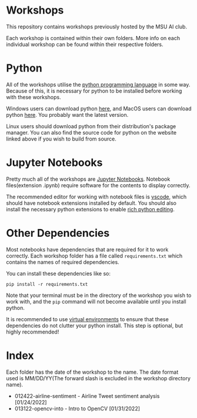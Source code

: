 # Workshops
This repository contains workshops previously hosted by the 
MSU AI club.

Each workshop is contained within their own folders.
More info on each individual workshop can be found
within their respective folders.

# Python
All of the workshops utilise the [python programming language](https://www.python.org) in some way.
Because of this, it is necessary for python to be installed before working with these workshops.

Windows users can download python [here](https://www.python.org/downloads/windows/),
and MacOS users can download python [here](https://www.python.org/downloads/macos/).
You probably want the latest version.

Linux users should download python from their distribution's package manager.
You can also find the source code for python on the website linked above
if you wish to build from source.

# Jupyter Notebooks
Pretty much all of the workshops are [Jupyter Notebooks](https://jupyter.org).
Notebook files(extension .ipynb) require software for the contents to display correctly.

The recommended editor for working with notebook files is [vscode](https://code.visualstudio.com),
which should have notebook extensions installed by default.
You should also install the necessary python extensions to enable 
[rich python editing](https://code.visualstudio.com/docs/languages/python).

# Other Dependencies
Most notebooks have dependencies that are required for it to work correctly.
Each workshop folder has a file called `requirements.txt` which contains the
names of required dependencies.

You can install these dependencies like so:

`pip install -r requirements.txt`

Note that your terminal must be in the directory of the workshop you wish to work with,
and the `pip` command will not become available until you install python. 

It is recommended to use [virtual environments](https://docs.python.org/3/tutorial/venv.html) to ensure that these dependencies do not clutter your python install.
This step is optional, but highly recommended!

# Index

Each folder has the date of the workshop  to the name. The date format used is MM/DD/YY(The forward slash is excluded in the workshop directory name).

- 012422-airline-sentiment - Airline Tweet sentiment analysis [01/24/2022]
- 013122-opencv-into - Intro to OpenCV [01/31/2022]
